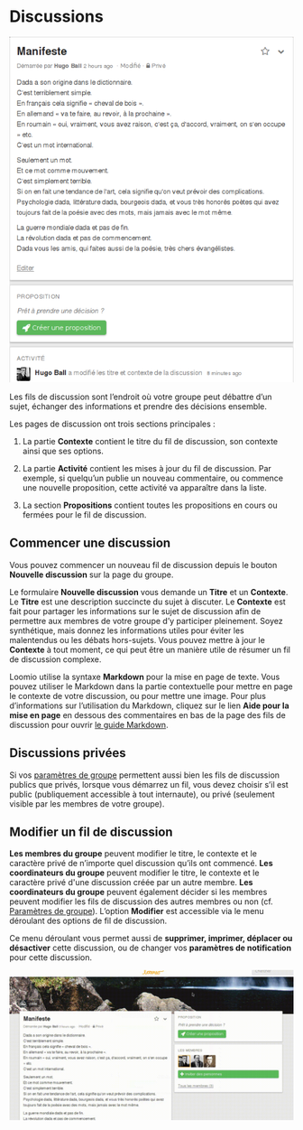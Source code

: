 # Discussions

<img class="screenshot" alt="Fil de discussion" src="thread_page.png" />

Les fils de discussion sont l‎’endroit où votre groupe peut débattre d‎’un sujet, échanger des informations et prendre des décisions ensemble.

Les pages de discussion ont trois sections principales&nbsp;:

1. La partie **Contexte** contient le titre du fil de discussion, son contexte ainsi que ses options.

2. La partie **Activité** contient les mises à jour du fil de discussion. Par exemple, si quelqu‎’un publie un nouveau commentaire, ou commence une nouvelle proposition, cette activité va apparaître dans la liste.

3. La section **Propositions** contient toutes les propositions en cours ou fermées pour le fil de discussion.

## Commencer une discussion

Vous pouvez commencer un nouveau fil de discussion depuis le bouton **Nouvelle discussion** sur la page du groupe.

Le formulaire **Nouvelle discussion** vous demande un **Titre** et un **Contexte**. Le **Titre** est une description succincte du sujet à discuter. Le **Contexte** est fait pour partager les informations sur le sujet de discussion afin de permettre aux membres de votre groupe d‎’y participer pleinement. Soyez synthétique, mais donnez les informations utiles pour éviter les malentendus ou les débats hors-sujets. Vous pouvez mettre à jour le **Contexte** à tout moment, ce qui peut être un manière utile de résumer un fil de discussion complexe.

Loomio utilise la syntaxe **Markdown** pour la mise en page de texte. Vous pouvez utiliser le Markdown dans la partie contextuelle pour mettre en page le contexte de votre discussion, ou pour mettre une image. Pour plus d‎’informations sur l‎’utilisation du Markdown, cliquez sur le lien **Aide pour la mise en page** en dessous des commentaires en bas de la page des fils de discussion pour ouvrir [le guide Markdown](https://loomio.org/markdown).

## Discussions privées

Si vos [paramètres de groupe](group_settings.html) permettent aussi bien les fils de discussion publics que privés, lorsque vous démarrez un fil, vous devez choisir s’il est public (publiquement accessible à tout internaute), ou privé (seulement visible par les membres de votre groupe).

## Modifier un fil de discussion

**Les membres du groupe** peuvent modifier le titre, le contexte et le caractère privé de n‎’importe quel discussion qu‎’ils ont commencé. **Les coordinateurs du groupe** peuvent modifier le titre, le contexte et le caractère privé d'une discussion créée par un autre membre. **Les coordinateurs du groupe** peuvent également décider si les membres peuvent modifier les fils de discussion des autres membres ou non (cf. [Paramètres de groupe](group_settings.html)).
L‎’option **Modifier** est accessible via le menu déroulant des options de fil de discussion. 

Ce menu déroulant vous permet aussi de **supprimer, imprimer, déplacer ou désactiver** cette discussion, ou de changer vos **paramètres de notification** pour cette discussion.

<img class="screenshot" alt="Menu déroulant des options de fil de discussion" src="edit_thread.gif" />
